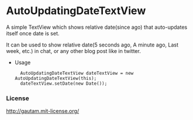 AutoUpdatingDateTextView
========================

A simple TextView which shows relative date(since ago) that auto-updates itself once date is set.

It can be used to show relative date(5 seconds ago, A minute ago, Last week, etc.) in chat, or any other blog post like in twitter.


* Usage

		AutoUpdatingDateTextView dateTextView = new AutoUpdatingDateTextView(this);
		dateTextView.setDate(new Date());

### License
http://gautam.mit-license.org/
